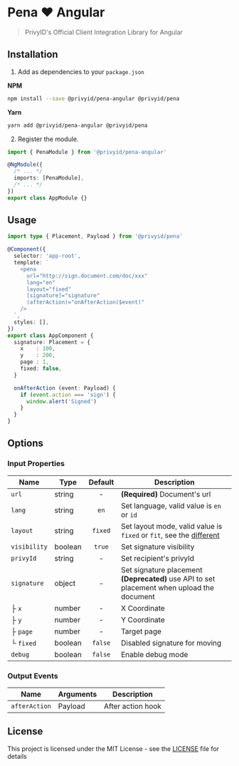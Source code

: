 # Pena ❤️ Angular

> PrivyID's Official Client Integration Library for Angular

## Installation

1. Add as dependencies to your `package.json`

**NPM**

```bash
npm install --save @privyid/pena-angular @privyid/pena
```

**Yarn**
```bash
yarn add @privyid/pena-angular @privyid/pena
```

2. Register the module.

```ts
import { PenaModule } from '@privyid/pena-angular'

@NgModule({
  /* ... */
  imports: [PenaModule],
  /* ... */
})
export class AppModule {}

```

## Usage

```ts
import type { Placement, Payload } from '@privyid/pena'

@Component({
  selector: 'app-root',
  template: `
    <pena
      url="http://sign.document.com/doc/xxx"
      lang="en"
      layout="fixed"
      [signature]="signature"
      (afterAction)="onAfterAction($event)"
    />
  `,
  styles: [],
})
export class AppComponent {
  signature: Placement = {
    x    : 100,
    y    : 200,
    page : 1,
    fixed: false,
  }

  onAfterAction (event: Payload) {
    if (event.action === 'sign') {
      window.alert('Signed')
    }
  }
}
```

## Options

### Input Properties

| Name            | Type     | Default | Description                                                                                                  |
|-----------------|----------|:-------:|--------------------------------------------------------------------------------------------------------------|
| `url`           | string   |    -    | **(Required)** Document's url                                                                                |
| `lang`          | string   |  `en`   | Set language, valid value is `en` or `id`                                                                    |
| `layout`        | string   | `fixed` | Set layout mode, valid value is `fixed` or `fit`, see the [different][different]                             |
| `visibility`    | boolean  | `true`  | Set signature visibility                                                                                     |
| `privyId`       | string   |    -    | Set recipient's privyId                                                                                      |
| `signature`     | object   |    -    | Set signature placement<br/> <strong>(Deprecated)</strong> use API to set placement when upload the document |
| ├ `x`           | number   |    -    | X Coordinate                                                                                                 |
| ├ `y`           | number   |    -    | Y Coordinate                                                                                                 |
| ├ `page`        | number   |    -    | Target page                                                                                                  |
| └ `fixed`       | boolean  | `false` | Disabled signature for moving                                                                                |
| `debug`         | boolean  | `false` | Enable debug mode                                                                                            |

### Output Events

| Name          | Arguments | Description       |
|---------------|-----------|-------------------|
| `afterAction` | Payload   | After action hook |

## License

This project is licensed under the MIT License - see the [LICENSE](/LICENSE) file for details

[different]: ../../../pena/README.md#layout-fixed-vs-fit

